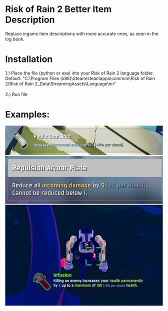 # Risk of Rain 2 Better Item Description
Replace ingame item descriptions with more accurate ones, as seen in the log book.

# Installation
1.) Place the file (python or exe) into your Risk of Rain 2 language folder.   
Default: "C:\Program Files (x86)\Steam\steamapps\common\Risk of Rain 2\Risk of Rain 2_Data\StreamingAssets\Language\en"    <br /><br />
2.) Run file

# Examples:

![example2](img/example2.png)
![example1](img/example1.png)
![example3](img/example3.png)
